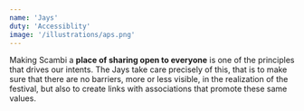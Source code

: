 ```yaml
---
name: 'Jays'
duty: 'Accessiblity'
image: '/illustrations/aps.png'
---
```


Making Scambi a **place of sharing open to everyone** is one of the principles that drives our intents. The Jays take care precisely of this, that is to make sure that there are no barriers, more or less visible, in the realization of the festival, but also to create links with associations that promote these same values.
